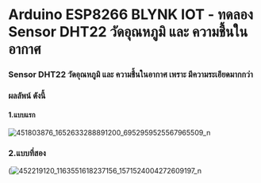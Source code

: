 # Arduino ESP8266 BLYNK IOT - ทดลอง Sensor DHT22 วัดอุณหภูมิ และ ความชื้นในอากาศ
### Sensor DHT22 วัดอุณหภูมิ และ ความชื้นในอากาศ เพราะ มีความระเอียดมากกว่า

### ผลลัพน์ ดังนี้
#### 1.แบบแรก
![451803876_1652633288891200_6952959525567965509_n](https://github.com/user-attachments/assets/bc51d661-40b1-4477-8998-909b52cd76b1)

### 2.แบบที่สอง
(![452219120_1163551618237156_1571524004272609197_n](https://github.com/user-attachments/assets/1af11e85-75c6-4918-b0b5-999a63ed4360)








